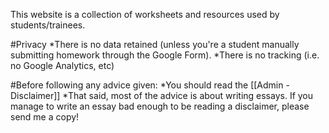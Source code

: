 This website is a collection of worksheets and resources used by students/trainees. 

#Privacy 
*There is no data retained (unless you're a student manually submitting homework through the Google Form).
*There is no tracking (i.e. no Google Analytics, etc)

#Before following any advice given:
*You should read the [[Admin - Disclaimer]] 
*That said, most of the advice is about writing essays. If you manage to write an essay bad enough to be reading a disclaimer, please send me a copy!

